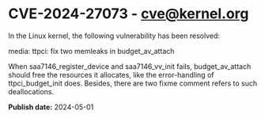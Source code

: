 # CVE-2024-27073 - cve@kernel.org

In the Linux kernel, the following vulnerability has been resolved:

media: ttpci: fix two memleaks in budget_av_attach

When saa7146_register_device and saa7146_vv_init fails, budget_av_attach
should free the resources it allocates, like the error-handling of
ttpci_budget_init does. Besides, there are two fixme comment refers to
such deallocations.

**Publish date:** 2024-05-01
